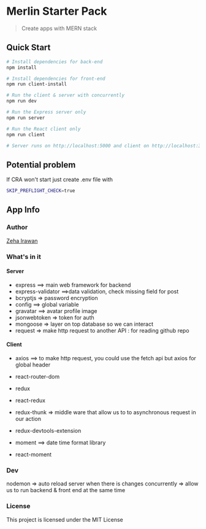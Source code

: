 # Merlin Starter Pack

> Create apps with MERN stack

## Quick Start

```bash
# Install dependencies for back-end
npm install

# Install dependencies for front-end
npm run client-install

# Run the client & server with concurrently
npm run dev

# Run the Express server only
npm run server

# Run the React client only
npm run client

# Server runs on http://localhost:5000 and client on http://localhost:3000
```

## Potential problem
If CRA won't start just create .env file with
```bash
SKIP_PREFLIGHT_CHECK=true
```

## App Info

### Author
[Zeha Irawan](http://www.zehairawan.com)

### What's in it
#### Server
* express ==> main web framework for backend
* express-validator ==>data validation, check missing field for post
* bcryptjs  => password encryption
* config  ==> global variable
* gravatar ==> avatar profile image
* jsonwebtoken => token for auth
* mongoose => layer on top database so we can interact
* request => make http request to another API : for reading github repo

#### Client

* axios  ==> to make http request, you could use the fetch api but axios for global header

* react-router-dom
* redux
* react-redux
* redux-thunk => middle ware that allow us to to asynchronous request in our action
* redux-devtools-extension
* moment ==> date time format library
* react-moment

### Dev
nodemon  => auto reload server when there is changes
concurrently => allow us to run backend & front end at the same time

### License

This project is licensed under the MIT License
